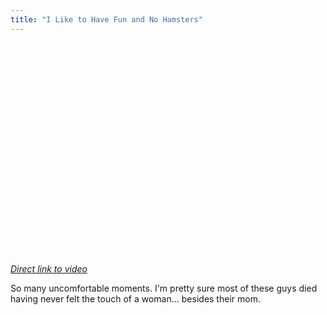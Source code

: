 ```yaml
---
title: "I Like to Have Fun and No Hamsters"
---
```

<p><object width="420" height="339"><param name="movie" value="https://www.dailymotion.com/swf/xaf03z_dating-montage_creation" /><param name="allowFullScreen" value="true" /><param name="allowScriptAccess" value="always" /><embed src="https://www.dailymotion.com/swf/xaf03z_dating-montage_creation" type="application/x-shockwave-flash" width="420" height="339" allowFullScreen="true" allowScriptAccess="always"></embed></object></p>
<p><em><a href="https://www.dailymotion.com/video/xaf03z_dating-montage_creation">Direct link to video</a></em></p>
<p>So many uncomfortable moments.  I'm pretty sure most of these guys died having never felt the touch of a woman... besides their mom.</p>
